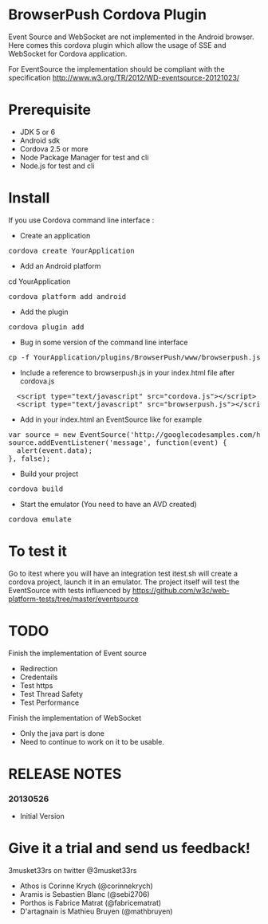 BrowserPush Cordova Plugin
========================

Event Source and WebSocket are not implemented in the Android browser.
Here comes this cordova plugin which allow the usage of SSE and WebSocket for Cordova application.

For EventSource the implementation should be compliant with the specification
http://www.w3.org/TR/2012/WD-eventsource-20121023/

Prerequisite
===========

- JDK 5 or 6
- Android sdk
- Cordova 2.5 or more
- Node Package Manager for test and cli
- Node.js for test and cli


Install
===========

If you use Cordova command line interface :

- Create an application

<pre>
cordova create YourApplication
</pre>
- Add an Android platform

cd YourApplication

<pre>
cordova platform add android
</pre>

- Add the plugin

<pre>
cordova plugin add 
</pre>

- Bug in some version of the command line interface

<pre>
cp -f YourApplication/plugins/BrowserPush/www/browserpush.js YourApplication/www/browserpush.js
</pre>

- Include a reference to browserpush.js in your index.html file after cordova.js

<pre>
  &lt;script type=&quot;text/javascript&quot; src=&quot;cordova.js&quot;&gt;&lt;/script&gt;
  &lt;script type=&quot;text/javascript&quot; src=&quot;browserpush.js&quot;&gt;&lt;/script&gt;
</pre>

- Add in your index.html an EventSource like for example 

<pre>
var source = new EventSource('http://googlecodesamples.com/html5/sse/sse.php');
source.addEventListener('message', function(event) {
  alert(event.data);
}, false);
</pre>

  
- Build your project

<pre>
cordova build
</pre>
- Start the emulator (You need to have an AVD created)

<pre>
cordova emulate
</pre>

To test it
===========

Go to itest where you will have an integration test
itest.sh will create a cordova project, launch it in an emulator. The project itself will test the EventSource with tests influenced by 
https://github.com/w3c/web-platform-tests/tree/master/eventsource

TODO
===========

Finish the implementation of Event source
- Redirection
- Credentails
- Test https
- Test Thread Safety
- Test Performance

Finish the implementation of WebSocket
- Only the java part is done
- Need to continue to work on it to be usable.

RELEASE NOTES
================

### 20130526 ###
* Initial Version

Give it a trial and send us feedback!
====================================

3musket33rs on twitter @3musket33rs
- Athos is Corinne Krych (@corinnekrych)
- Aramis is Sebastien Blanc (@sebi2706)
- Porthos is Fabrice Matrat (@fabricematrat)
- D'artagnain is Mathieu Bruyen (@mathbruyen)
